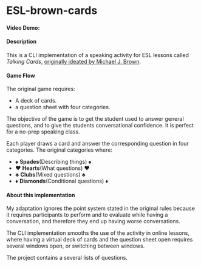 # ESL-brown-cards

#### Video Demo: <URL HERE>

#### Description

This is a CLI implementation of a speaking activity for ESL lessons called *Talking Cards*, [originally ideated by Michael J. Brown](http://iteslj.org/Lessons/Brown-TalkingCards.html).

#### Game Flow

The original game requires:

- A deck of cards.
- a question sheet with four categories.

The objective of the game is to get the student used to answer general questions, and to give the students conversational confidence. It is perfect for a no-prep speaking class.

Each player draws a card and answer the corresponding question in four categories. The original categories where:

- ♠ **Spades**(Describing things) ♠
- ♥ **Hearts**(What questions) ♥
- ♣ **Clubs**(Mixed questions) ♣
- ♦ **Diamonds**(Conditional questions) ♦

#### About this implementation

My adaptation ignores the point system stated in the original rules because it requires participants to perform and to evaluate while having a conversation, and therefore they end up having worse conversations.

The CLI implementation smooths the use of the activity in online lessons, where having a virtual deck of cards and the question sheet open requires several windows open, or switching between windows.

The project contains a several lists of questions.
